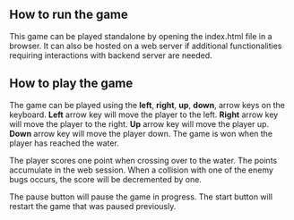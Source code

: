 ## How to run the game
This game can be played standalone by opening the index.html file in a browser.  It can also be hosted on a web server if additional functionalities requiring interactions with backend server are needed.

## How to play the game
The game can be played using the **left**, **right**, **up**, **down**, arrow keys on the keyboard. **Left** arrow key will move the player to the left. **Right** arrow key will move the player to the right. **Up** arrow key will move the player up. **Down** arrow key will move the player down.  The game is won when the player has reached the water.

The player scores one point when crossing over to the water.  The points accumulate in the web session.  When a collision with one of the enemy bugs occurs, the score will be decremented by one.

The pause button will pause the game in progress.  The start button will restart the game that was paused previously.




